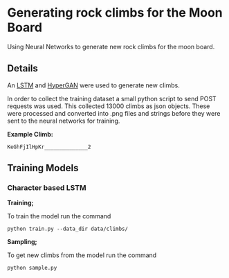 # Generating rock climbs for the Moon Board

Using Neural Networks to generate new rock climbs for the moon board.

## Details

An [LSTM](https://github.com/karpathy/char-rnn) and [HyperGAN](https://github.com/255BITS/HyperGAN) were used to generate new climbs.

In order to collect the training dataset a small python script to send POST requests was used.
This collected 13000 climbs as json objects.
These were processed and converted into .png files and strings before they were sent to the neural networks for training.

**Example Climb:**

```KeGhFjIlHpKr______________2```

## Training Models

### Character based LSTM

**Training;**

To train the model run the command

```python train.py --data_dir data/climbs/```

**Sampling;**

To get new climbs from the model run the command

```python sample.py```
